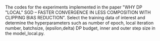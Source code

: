 The codes for the experiments implemented in the paper "WHY DP "LOCAL" SGD – FASTER CONVERGENCE IN LESS COMPOSITION WITH CLIPPING BIAS REDUCTION". Select the training data of interest and determine the hyperparameters such as number of epoch, local iteration number, batchsize, (epsilon,delta) DP budget, inner and outer step size in the model_local.py. 

